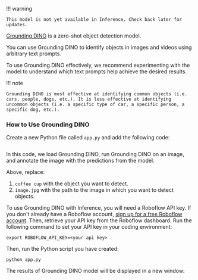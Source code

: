 !!! warning

    This model is not yet available in Inference. Check back later for updates.

[Grounding DINO](https://github.com/IDEA-Research/GroundingDINO) is a zero-shot object detection model.

You can use Grounding DINO to identify objects in images and videos using arbitrary text prompts.

To use Grounding DINO effectively, we recommend experimenting with the model to understand which text prompts help achieve the desired results.

!!! note

    Grounding DINO is most effective at identifying common objects (i.e. cars, people, dogs, etc.). It is less effective at identifying uncommon objects (i.e. a specific type of car, a specific person, a specific dog, etc.).

### How to Use Grounding DINO

Create a new Python file called `app.py` and add the following code:

```python

```

In this code, we load Grounding DINO, run Grounding DINO on an image, and annotate the image with the predictions from the model.

Above, replace:

1. `coffee cup` with the object you want to detect.
2. `image.jpg` with the path to the image in which you want to detect objects.

To use Grounding DINO with Inference, you will need a Roboflow API key. If you don't already have a Roboflow account, [sign up for a free Roboflow account](https://app.roboflow.com). Then, retrieve your API key from the Roboflow dashboard. Run the following command to set your API key in your coding environment:

```
export ROBOFLOW_API_KEY=<your api key>
```

Then, run the Python script you have created:

```
python app.py
```

The results of Grounding DINO model will be displayed in a new window:

![]()
